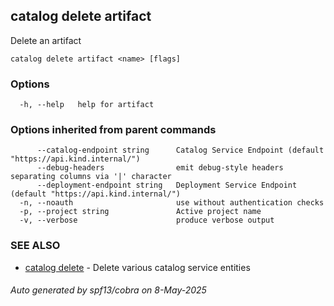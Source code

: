 ## catalog delete artifact

Delete an artifact

```
catalog delete artifact <name> [flags]
```

### Options

```
  -h, --help   help for artifact
```

### Options inherited from parent commands

```
      --catalog-endpoint string      Catalog Service Endpoint (default "https://api.kind.internal/")
      --debug-headers                emit debug-style headers separating columns via '|' character
      --deployment-endpoint string   Deployment Service Endpoint (default "https://api.kind.internal/")
  -n, --noauth                       use without authentication checks
  -p, --project string               Active project name
  -v, --verbose                      produce verbose output
```

### SEE ALSO

* [catalog delete](catalog_delete.md)	 - Delete various catalog service entities

###### Auto generated by spf13/cobra on 8-May-2025
